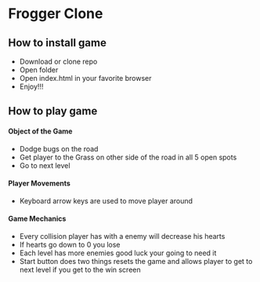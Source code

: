 # Frogger Clone

## How to install game
- Download or clone repo
- Open folder
- Open index.html in your favorite browser
- Enjoy!!!

## How to play game

#### Object of the Game
- Dodge bugs on the road
- Get player to the Grass on other side of the road in all 5 open spots
- Go to next level

#### Player Movements
- Keyboard arrow keys are used to move player around

#### Game Mechanics
- Every collision player has with a enemy will decrease his hearts
- If hearts go down to 0 you lose 
- Each level has more enemies good luck your going to need it
- Start button does two things resets the game and allows player to get to next level if you get to the win screen
